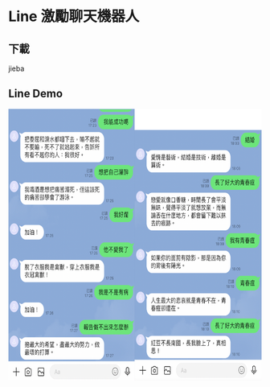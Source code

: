 # Line 激勵聊天機器人

## 下載
jieba

## Line Demo
<img src="https://github.com/hclcreating/inspiring-chinese-chatbot/blob/main/images/Demo1.png?raw=true" width="664" height="540">
